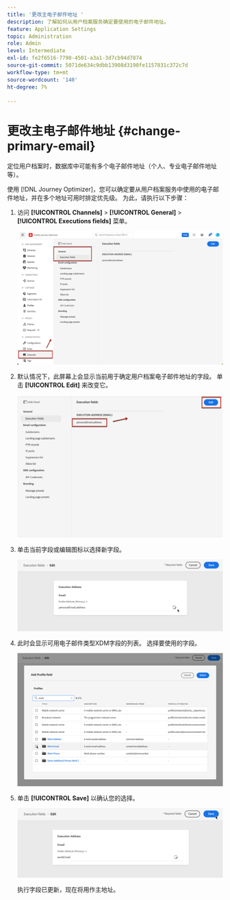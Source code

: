 ```yaml
---
title: '更改主电子邮件地址 '
description: 了解如何从用户档案服务确定要使用的电子邮件地址。
feature: Application Settings
topic: Administration
role: Admin
level: Intermediate
exl-id: fe2f6516-7790-4501-a3a1-3d7cb94d7874
source-git-commit: 5071de634c9dbb13908d3190fe1157831c372c7d
workflow-type: tm+mt
source-wordcount: '140'
ht-degree: 7%

---
```


# 更改主电子邮件地址 {#change-primary-email}

定位用户档案时，数据库中可能有多个电子邮件地址（个人、专业电子邮件地址等）。

使用 [!DNL Journey Optimizer]，您可以确定要从用户档案服务中使用的电子邮件地址，并在多个地址可用时排定优先级。 为此，请执行以下步骤：

1. 访问 **[!UICONTROL Channels]** > **[!UICONTROL General]** > **[!UICONTROL Executions fields]** 菜单。

   ![](assets/primary-address-execution-fields.png)

1. 默认情况下，此屏幕上会显示当前用于确定用户档案电子邮件地址的字段。 单击 **[!UICONTROL Edit]** 来改变它。

   ![](assets/primary-address.png)

1. 单击当前字段或编辑图标以选择新字段。

   ![](assets/primary-address-edit.png)

1. 此时会显示可用电子邮件类型XDM字段的列表。 选择要使用的字段。

   ![](assets/primary-address-field.png)

1. 单击 **[!UICONTROL Save]** 以确认您的选择。

   ![](assets/primary-address-save.png)

   执行字段已更新，现在将用作主地址。

<!--1. You can also select an additional field to use as secondary email address. This allows you to determine which field to use if the primary field is empty for a profile. -->
